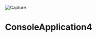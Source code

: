 ![Capture](https://user-images.githubusercontent.com/62121607/132724155-cc9a7379-0695-40ba-8ff0-06e31148c1de.PNG)
# ConsoleApplication4
